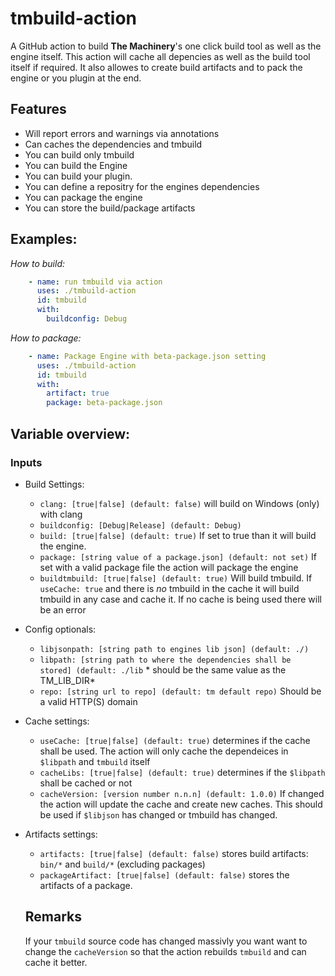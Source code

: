 # tmbuild-action

A GitHub action to build **The Machinery**'s one click build tool as well as the engine itself. This action will cache all depencies as well as the build tool itself if required. It also allowes to create build artifacts and to pack the engine or you plugin at the end.

## Features
- Will report errors and warnings via annotations
- Can caches the dependencies and tmbuild
- You can build only tmbuild
- You can build the Engine
- You can build your plugin.
- You can define a repositry for the engines dependencies
- You can package the engine
- You can store the build/package artifacts


## Examples:

*How to build:*

```yaml
    - name: run tmbuild via action
      uses: ./tmbuild-action
      id: tmbuild
      with:
        buildconfig: Debug
```

*How to package:*

```yaml
    - name: Package Engine with beta-package.json setting
      uses: ./tmbuild-action
      id: tmbuild
      with:
        artifact: true
        package: beta-package.json
```

## Variable overview:

### Inputs

- Build Settings:
  - `clang: [true|false] (default: false)` will build on Windows (only) with clang
  - `buildconfig: [Debug|Release] (default: Debug)` 
  - `build: [true|false] (default: true)` If set to true than it will build the engine.
  - `package: [string value of a package.json] (default: not set)` If set with a valid package file the action will package the engine
  - `buildtmbuild: [true|false] (default: true)` Will build tmbuild. If `useCache: true` and there is *no* tmbuild in the cache it will build tmbuild in any case and cache it. If no cache is being used there will be an error
- Config optionals:
  - `libjsonpath: [string path to engines lib json] (default: ./)`
  - `libpath: [string path to where the dependencies shall be stored] (default: ./lib` * should be the same value as the TM_LIB_DIR*
  - `repo: [string url to repo] (default: tm default repo)` Should be a valid HTTP(S) domain
- Cache settings:
  - `useCache: [true|false] (default: true)` determines if the cache shall be used. The action will only cache the dependeices in `$libpath` and `tmbuild` itself
  - `cacheLibs: [true|false] (default: true)` determines if the `$libpath` shall be cached or not
  - `cacheVersion: [version number n.n.n] (default: 1.0.0)` If changed the action will update the cache and create new caches. This should be used if `$libjson` has changed or tmbuild has changed.
- Artifacts settings:
  - `artifacts: [true|false] (default: false)` stores build artifacts: `bin/*` and `build/*` (excluding packages)
  - `packageArtifact: [true|false] (default: false)` stores the artifacts of a package.
  
  ## Remarks
  
  If your `tmbuild` source code has changed massivly you want want to change the `cacheVersion` so that the action rebuilds `tmbuild` and can cache it better.
